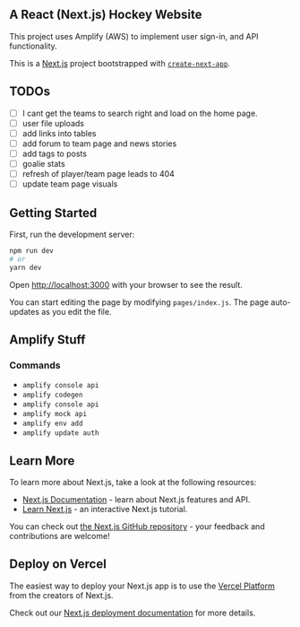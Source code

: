 ## A React (Next.js) Hockey Website

This project uses Amplify (AWS) to implement user sign-in, and API functionality.

This is a [Next.js](https://nextjs.org/) project bootstrapped with [`create-next-app`](https://github.com/vercel/next.js/tree/canary/packages/create-next-app).

## TODOs

- [ ] I cant get the teams to search right and load on the home page.
- [ ] user file uploads
- [ ] add links into tables
- [ ] add forum to team page and news stories
- [ ] add tags to posts
- [ ] goalie stats
- [ ] refresh of player/team page leads to 404
- [ ] update team page visuals

## Getting Started

First, run the development server:

```bash
npm run dev
# or
yarn dev
```

Open [http://localhost:3000](http://localhost:3000) with your browser to see the result.

You can start editing the page by modifying `pages/index.js`. The page auto-updates as you edit the file.

## Amplify Stuff

### Commands

- `amplify console api`
- `amplify codegen`
- `amplify console api`
- `amplify mock api`
- `amplify env add`
- `amplify update auth`

## Learn More

To learn more about Next.js, take a look at the following resources:

- [Next.js Documentation](https://nextjs.org/docs) - learn about Next.js features and API.
- [Learn Next.js](https://nextjs.org/learn) - an interactive Next.js tutorial.

You can check out [the Next.js GitHub repository](https://github.com/vercel/next.js/) - your feedback and contributions are welcome!

## Deploy on Vercel

The easiest way to deploy your Next.js app is to use the [Vercel Platform](https://vercel.com/import?utm_medium=default-template&filter=next.js&utm_source=create-next-app&utm_campaign=create-next-app-readme) from the creators of Next.js.

Check out our [Next.js deployment documentation](https://nextjs.org/docs/deployment) for more details.
